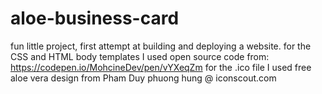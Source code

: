 # aloe-business-card
fun little project, first attempt at building and deploying a website.
for the CSS and HTML body templates I used open source code from: https://codepen.io/MohcineDev/pen/vYXeqZm
for the .ico file I used free aloe vera design from Pham Duy phuong hung @ iconscout.com
